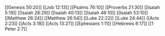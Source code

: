 [[Genesis 50:20]]
[[Job 12:13]]
[[Psalms 76:10]]
[[Proverbs 21:30]]
[[Isaiah 5:19]]
[[Isaiah 28:29]]
[[Isaiah 40:13]]
[[Isaiah 46:10]]
[[Isaiah 53:10]]
[[Matthew 26:24]]
[[Matthew 26:54]]
[[Luke 22:22]]
[[Luke 24:44]]
[[Acts 2:23]]
[[Acts 3:18]]
[[Acts 13:27]]
[[Ephesians 1:11]]
[[Hebrews 6:17]]
[[1 Peter 2:7]]
